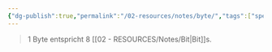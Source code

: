 ```yaml
---
{"dg-publish":true,"permalink":"/02-resources/notes/byte/","tags":["speicher","code","netzwerk","informatik"],"noteIcon":"","updated":"2024-08-16T19:26:24.000+02:00"}
---
```


> 1 Byte entspricht 8 [[02 - RESOURCES/Notes/Bit\|Bit]]s.